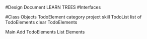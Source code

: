 #Design Document
  LEARN TREES
#Interfaces

#Class Objects
TodoElement
  category
  project
  skill
TodoList
  list of TodoElements
  clear TodoElements

Main
  Add TodoElements
  List Elements
